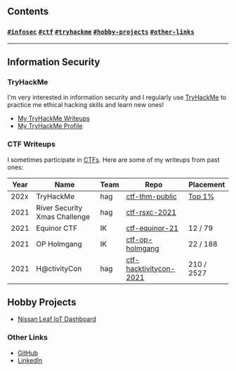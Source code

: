 ## Contents

### [`#infosec`](#computer-security) [`#ctf`](#ctf-writeups) [`#tryhackme`](#tryhackme) [`#hobby-projects`](#hobby-projects) [`#other-links`](#other-links)

---

## Information Security


### TryHackMe

I'm very interested in information security and I regularly use [TryHackMe](https://tryhackme.com/) to practice me ethical hacking skills and learn new ones!

- [My TryHackMe Writeups](ctf-thm-public)
- [My TryHackMe Profile](https://tryhackme.com/p/hag)


### CTF Writeups

I sometimes participate in [CTFs](https://en.wikipedia.org/wiki/Capture_the_flag_(cybersecurity)). Here are some of my writeups from past ones:

| Year | Name                          | Team | Repo                                                                             | Placement                             |
|------|-------------------------------|------|----------------------------------------------------------------------------------|---------------------------------------|
| 202x | TryHackMe                     | hag  | [ctf-thm-public](https://github.com/hagronnestad/ctf-thm-public)                 | [Top 1%](https://tryhackme.com/p/hag) |
| 2021 | River Security Xmas Challenge | hag  | [ctf-rsxc-2021](https://github.com/hagronnestad/ctf-rsxc-2021)                   |                                       |
| 2021 | Equinor CTF                   | IK   | [ctf-equinor-21](https://github.com/hagronnestad/ctf-equinor-21)                 | 12 / 79                               |
| 2021 | OP Holmgang                   | IK   | [ctf-op-holmgang](https://github.com/hagronnestad/ctf-op-holmgang)               | 22 / 188                              |
| 2021 | H@ctivityCon                  | hag  | [ctf-hacktivitycon-2021](https://github.com/hagronnestad/ctf-hacktivitycon-2021) | 210 / 2527                            |


## Hobby Projects

- [Nissan Leaf IoT Dashboard](leaf-display)


### Other Links

- [GitHub](https://github.com/hagronnestad/)
- [LinkedIn](https://www.linkedin.com/in/heinandre/)
